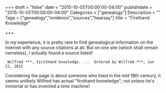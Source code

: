 +++
draft = "false"
date = "2015-10-05T00:00:00-04:00"
publishdate = "2015-10-05T00:00:00-04:00"
Categories = ["genealogy"]
Description = ""
Tags = ["genealogy","evidence","sources","hearsay"]
title = "Firsthand Knowledge"

+++

In my experience, it is pretty rare to find genealogical information on the internet with any source citations at all.  But on one site (which shall remain nameless), I actually found a source listed!

     Wilfred ***, firsthand knowledge. ...  Entered by Wilfred ***, Jun 21, 2012

Considering the page is about someone who lived in the mid 18th century, it seems unlikely Wilfred has actual "firsthand knowledge"; not unless he's immortal or has invented a time machine!

